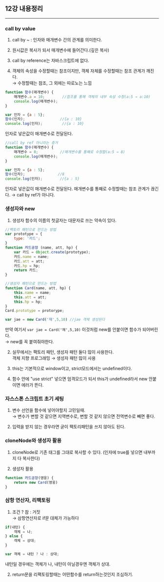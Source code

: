 ## 12강 내용정리
___

### call by value

1. call by ~ : 인자와 매개변수 간의 관계를 의미한다.

2. 원시값은 복사가 되서 매개변수에 들어간다.(깊은 복사)

3. call by reference는 자바스크립트에 없다.

4. 객체의 속성을 수정할때는 참조이지만, 객체 자체를 수정할때는 참조 관계가 깨진다.<br>
→ 수정할때는 참조, 그 외에는 따로노는 느낌
```javascript
function 함수(매개변수) {
    매개변수.a = 10;        //참조를 통해 객체의 내부 속성 수정(a:5 → a:10)
    console.log(매개변수);
}

var 인자 = {a : 5};
함수(인자);                //{a : 10}
console.log(인자);         //{a : 10}
```
인자로 넣은값이 매개변수로 전달된다.


```javascript
//call by ref 아니라는 증거
function 함수(매개변수) {
    매개변수 = 8;          //매개변수를 통째로 수정함(a:5 → 8)
    console.log(매개변수);
}

var 인자 = {a : 5};
함수(인자);               //8
console.log(인자);        //{a : 5}
```
인자로 넣은값이 매개변수로 전달된다.
매개변수를 통째로 수정할때는 참조 관계가 끊긴다. → call by ref가 아니다.

### 생성자와 new

1. 생성자 함수의 이름의 첫글자는 대문자로 쓰는 약속이 있다.

```javascript
//팩토리 패턴으로 만드는 방법
var prototype = {
    type: '카드';
}
function 카드공장 (name, att, hp) {
    var 카드 = Object.create(prototype);
    카드.name = name;
    카드.att = att;
    카드.hp = hp;
    return 카드;
}
```

```javascript
//생성자 패턴으로 만드는 방법
function Card(name, att, hp) {
    this.name = name;
    this.att = att;
    this.hp = hp;
}
Card.prototype = protorype;

var jae = new Card('재',5,10) //jae 객체 생성된다
```
만약 여기서 `var jae = Card('재',5,10)` 이것처럼 new를 안붙이면 함수가 되어버린다.<br>
→ new를 꼭 붙여줘야한다.

2. 실무에서는 팩토리 패턴, 생성자 패턴 둘다 많이 사용한다.<br>
객체 지향 프로그래밍 → 생성자 패턴 많이 사용

3. this는 기본적으로 window이고, strict모드에서는 undefined이다.

4. 함수 안에 "use strict" 넣으면 엄격모드가 되서 this가 undefined라서 new 안붙이면 에러가 뜬다.

### 자스스톤 스크립트 초기 세팅

1. 변수 선언을 함수에 넣어야할지 고민일때.<br>
→ 변수가 변할 것 같으면 지역변수로, 변할 것 같지 않으면 전역변수로 빼면 좋다.

2. 입력을 받지 않는 경우라면 굳이 팩토리패턴을 쓰지 않아도 된다.

### cloneNode와 생성자 활용

1. cloneNode로 기존 태그를 그대로 복사할 수 있다.
(인자에 true를 넣으면 내부까지 다 복사한다)

2. 생성자 활용
```javascript
function 카드공장(영웅) {
    return new Card(영웅)
}
```

### 삼항 연산자, 리팩토링
1. 조건 ? 참 : 거짓<br>
→ 삼항연산자로 if문 대체가 가능하다

```javascript
if(내턴) {
    객체 = 나;
} else {
    객체 = 상대;
}
```
```javascript
var 객체 = 내턴 ? 나 : 상대;
```
내턴일 경우에는 객체가 나, 내턴이 아닐경우엔 객체가 상대.

2. return문을 리팩토링할때는 어떤함수를 return하는것인지 조심하기.

